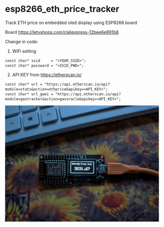 # esp8266_eth_price_tracker
Track ETH price on embedded oled display using ESP8266 board

Board https://letyshops.com/r/aliexpress-12bee6e891b8

Change in code:

1. WiFi setting
```
const char* ssid     = "<YOUR_SSID>";
const char* password = "<SSID_PWD>";
```

2. API KEY from https://etherscan.io/
```
const char* url = "https://api.etherscan.io/api?module=stats&action=ethprice&apikey=<API_KEY>";
const char* url_gwei = "https://api.etherscan.io/api?module=gastracker&action=gasoracle&apikey=<API_KEY>";
```

![Board view](esp_image.jpg)
